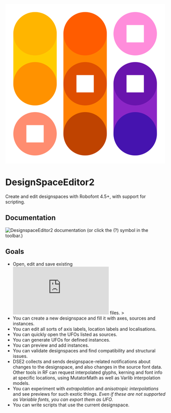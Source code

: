 
![DSE2 location labels icon](assets/toolbar_500_500_icon_location_labels.png)

DesignSpaceEditor2
==================

Create and edit designspaces with Robofont 4.5+, with support for scripting.

## Documentation

![DesignspaceEditor2 documentation](https://letterror.github.io/designSpaceRoboFontExtension/) (or click the (?) symbol in the toolbar.)

## Goals

 * Open, edit and save existing ![designspaces format 5](https://fonttools.readthedocs.io/en/latest/designspaceLib/index.html) files.
        >
 * You can create a new designspace and fill it with axes, sources and instances.
 * You can edit all sorts of axis labels, location labels and localisations.
 * You can quickly open the UFOs listed as sources.
 * You can generate UFOs for defined instances.
 * You can preview and add instances.
 * You can validate designspaces and find compatibility and structural issues.
 * DSE2 collects and sends designspace-related notifications about changes to the designspace, and also changes in the source font data. Other tools in RF can request interpolated glyphs, kerning and font info at specific locations, using MutatorMath as well as Varlib interpolation models.
 * You can experiment with *extrapolation* and *anisotropic interpolations* and see previews for such exotic things. *Even if these are not supported as Variable fonts, you can export them as UFO.*
* You can write scripts that use the current designspace.


